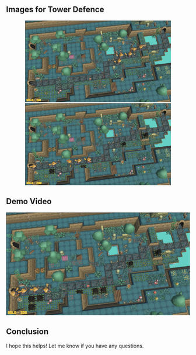 ## Images for Tower Defence

<p align="center">
  <img src="1.png" width="400">
  <img src="2.png" width="400">
</p>

## Demo Video 

[![TD_Demo](3.png)](https://www.youtube.com/watch?v=ydA9TLp9W94)

## Conclusion

I hope this helps! Let me know if you have any questions.
